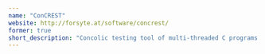 ```yaml
---
name: "ConCREST"
website: http://forsyte.at/software/concrest/
former: true
short_description: "Concolic testing tool of multi-threaded C programs."
---
```


<!--
Custom content goes here.
-->